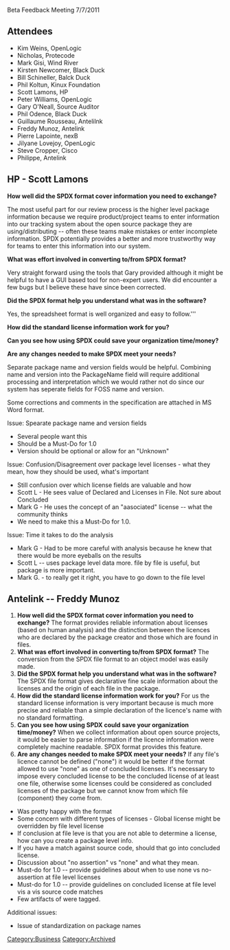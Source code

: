 Beta Feedback Meeting 7/7/2011

## Attendees

  - Kim Weins, OpenLogic
  - Nicholas, Protecode
  - Mark Gisi, Wind River
  - Kirsten Newcomer, Black Duck
  - Bill Schineller, Balck Duck
  - Phil Koltun, Kinux Foundation
  - Scott Lamons, HP
  - Peter Williams, OpenLogic
  - Gary O'Neall, Source Auditor
  - Phil Odence, Black Duck
  - Guillaume Rousseau, Antelilnk
  - Freddy Munoz, Antelink
  - Pierre Lapointe, nexB
  - Jilyane Lovejoy, OpenLogic
  - Steve Cropper, Cisco
  - Philippe, Antelink

## HP - Scott Lamons

**How well did the SPDX format cover information you need to exchange?**

The most useful part for our review process is the higher level package
information because we require product/project teams to enter
information into our tracking system about the open source package they
are using/distributing -- often these teams make mistakes or enter
incomplete information. SPDX potentially provides a better and more
trustworthy way for teams to enter this information into our system.

**What was effort involved in converting to/from SPDX format?**

Very straight forward using the tools that Gary provided although it
might be helpful to have a GUI based tool for non-expert users. We did
encounter a few bugs but I believe these have since been corrected.

**Did the SPDX format help you understand what was in the software?**

Yes, the spreadsheet format is well organized and easy to follow.'''

**How did the standard license information work for you?**

**Can you see how using SPDX could save your organization time/money?**

**Are any changes needed to make SPDX meet your needs?**

Separate package name and version fields would be helpful. Combining
name and version into the PackageName field will require additional
processing and interpretation which we would rather not do since our
system has seperate fields for FOSS name and version.

Some corrections and comments in the specification are attached in MS
Word format.

Issue: Spearate package name and version fields

  - Several people want this
  - Should be a Must-Do for 1.0
  - Version should be optional or allow for an "Unknown"

Issue: Confusion/Disagreement over package level licenses - what they
mean, how they should be used, what's important

  - Still confusion over which license fields are valuable and how
  - Scott L - He sees value of Declared and Licenses in File. Not sure
    about Concluded
  - Mark G - He uses the concept of an "aasociated" license -- what the
    community thinks
  - We need to make this a Must-Do for 1.0.

Issue: Time it takes to do the analysis

  - Mark G - Had to be more careful with analysis because he knew that
    there would be more eyeballs on the results
  - Scott L -- uses package level data more. file by file is useful, but
    package is more important.
  - Mark G. - to really get it right, you have to go down to the file
    level

## Antelink -- Freddy Munoz

1.  **How well did the SPDX format cover information you need to
    exchange?** The format provides reliable information about licenses
    (based on human analysis) and the distinction between the licences
    who are declared by the package creator and those which are found in
    files.
2.  **What was effort involved in converting to/from SPDX format?** The
    conversion from the SPDX file format to an object model was easily
    made.
3.  **Did the SPDX format help you understand what was in the
    software?** The SPDX file format gives declarative fine scale
    information about the licenses and the origin of each file in the
    package.
4.  **How did the standard license information work for you?** For us
    the standard license information is very important because is much
    more precise and reliable than a simple declaration of the licence's
    name with no standard formatting.
5.  **Can you see how using SPDX could save your organization
    time/money?** When we collect information about open source
    projects, it would be easier to parse information if the licence
    information were completely machine readable. SPDX format provides
    this feature.
6.  **Are any changes needed to make SPDX meet your needs?** If any
    file's licence cannot be defined ("none") it would be better if the
    format allowed to use "none" as one of concluded licenses. It's
    necessary to impose every concluded license to be the concluded
    license of at least one file, otherwise some licenses could be
    considered as concluded licenses of the package but we cannot know
    from which file (component) they come from.

<!-- end list -->

  - Was pretty happy with the format
  - Some concern with different types of licenses - Global license might
    be overridden by file level license
  - If conclusion at file leve is that you are not able to determine a
    license, how can you create a package level info.
  - If you have a match against source code, should that go into
    concluded license.
  - Discussion about "no assertion" vs "none" and what they mean.
  - Must-do for 1.0 -- provide guidelines about when to use none vs
    no-assertion at file level licenses
  - Must-do for 1.0 -- provide guidelines on concluded license at file
    level vis a vis source code matches
  - Few artifacts of were tagged.

Additional issues:

  - Issue of standardization on package names

[Category:Business](Category:Business "wikilink")
[Category:Archived](Category:Archived "wikilink")

